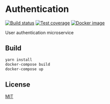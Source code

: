 # Authentication

  [![Build status][travis-image]][travis-url]
  [![Test coverage][codecov-image]][codecov-url]
  [![Docker image][docker-image]][docker-url]

User authentication microservice

## Build
```bash
yarn install
docker-compose build
docker-compose up
```

## License

[MIT](./LICENSE)

[travis-image]: https://img.shields.io/travis/UNArqui17i-B/Authentication/master.svg?style=flat-square
[travis-url]: https://travis-ci.org/UNArqui17i-B/Authentication
[codecov-image]: https://img.shields.io/codecov/c/github/UNArqui17i-B/Authentication.svg?style=flat-square
[codecov-url]: https://codecov.io/gh/UNArqui17i-B/Authentication
[docker-image]: https://img.shields.io/badge/docker-image-blue.svg?style=flat-square
[docker-url]: https://hub.docker.com/r/blinkbox/authentication
